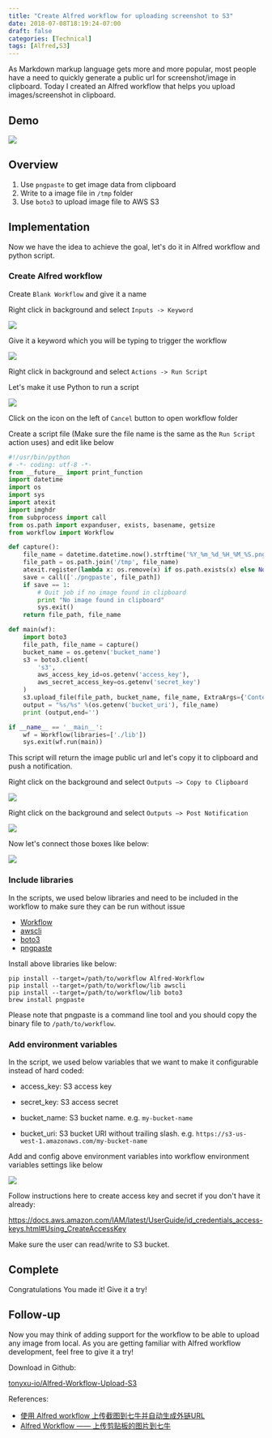 ```yaml
---
title: "Create Alfred workflow for uploading screenshot to S3"
date: 2018-07-08T18:19:24-07:00
draft: false
categories: [Technical]
tags: [Alfred,S3]
---
```


As Markdown markup language gets more and more popular, most people have a need to quickly generate a public url for screenshot/image in clipboard. Today I created an Alfred workflow that helps you upload images/screenshot in clipboard.

<!--more-->

## Demo

![](https://s3-us-west-1.amazonaws.com/tonyxu-img/2018-07-08+21_33_30.gif)

## Overview

1. Use `pngpaste` to get image data from clipboard
2. Write to a image file in `/tmp` folder
3. Use `boto3` to upload image file to AWS S3

## Implementation

Now we have the idea to achieve the goal, let's do it in Alfred workflow and python script.

### Create Alfred workflow

Create `Blank Workflow` and give it a name

Right click in background and select `Inputs -> Keyword`

![](https://s3-us-west-1.amazonaws.com/tonyxu-img/2018_07_08_20_56_57.png)

Give it a keyword which you will be typing to trigger the workflow

![](https://s3-us-west-1.amazonaws.com/tonyxu-img/2018_07_08_20_50_57.png)

Right click in background and select `Actions -> Run Script`

Let's make it use Python to run a script

![](https://s3-us-west-1.amazonaws.com/tonyxu-img/2018_07_08_20_58_41.png)

Click on the icon on the left of `Cancel` button to open workflow folder

Create a script file (Make sure the file name is the same as the `Run Script` action uses) and edit like below

```python
#!/usr/bin/python
# -*- coding: utf-8 -*-
from __future__ import print_function
import datetime
import os
import sys
import atexit
import imghdr
from subprocess import call
from os.path import expanduser, exists, basename, getsize
from workflow import Workflow

def capture():
    file_name = datetime.datetime.now().strftime('%Y_%m_%d_%H_%M_%S.png')
    file_path = os.path.join('/tmp', file_name)
    atexit.register(lambda x: os.remove(x) if os.path.exists(x) else None, file_path)
    save = call(['./pngpaste', file_path])
    if save == 1:
        # Quit job if no image found in clipboard
        print "No image found in clipboard"
        sys.exit()
    return file_path, file_name

def main(wf):
    import boto3
    file_path, file_name = capture()
    bucket_name = os.getenv('bucket_name')
    s3 = boto3.client(
        's3',
        aws_access_key_id=os.getenv('access_key'),
        aws_secret_access_key=os.getenv('secret_key')
    )
    s3.upload_file(file_path, bucket_name, file_name, ExtraArgs={'ContentType': "image/png"})
    output = "%s/%s" %(os.getenv('bucket_uri'), file_name)
    print (output,end='')

if __name__ == '__main__':
    wf = Workflow(libraries=['./lib'])
    sys.exit(wf.run(main))
```

This script will return the image public url and let's copy it to clipboard and push a notification.

Right click on the background and select `Outputs –> Copy to Clipboard`

![](https://s3-us-west-1.amazonaws.com/tonyxu-img/2018_07_08_21_06_32.png)

Right click on the background and select `Outputs –> Post Notification`

![](https://s3-us-west-1.amazonaws.com/tonyxu-img/2018_07_08_21_06_54.png)

Now let's connect those boxes like below:

![](https://s3-us-west-1.amazonaws.com/tonyxu-img/2018_07_08_21_07_52.png)

### Include libraries

In the scripts, we used below libraries and need to be included in the workflow to make sure they can be run without issue

- [Workflow](http://alfredworkflow.readthedocs.io/en/latest/installation.html)
- [awscli](https://docs.aws.amazon.com/cli/latest/userguide/installing.html)
- [boto3](https://boto3.readthedocs.io/en/latest/guide/quickstart.html#installation)
- [pngpaste](https://github.com/jcsalterego/pngpaste)

Install above libraries like below:

```
pip install --target=/path/to/workflow Alfred-Workflow
pip install --target=/path/to/workflow/lib awscli
pip install --target=/path/to/workflow/lib boto3
brew install pngpaste
```

Please note that pngpaste is a command line tool and you should copy the binary file to `/path/to/workflow`.

### Add environment variables

In the script, we used below variables that we want to make it configurable instead of hard coded:

- access_key: S3 access key

- secret_key: S3 access secret

- bucket_name: S3 bucket name. e.g. `my-bucket-name`

- bucket_uri: S3 bucket URI without trailing slash. e.g. `https://s3-us-west-1.amazonaws.com/my-bucket-name`

Add and config above environment variables into workflow environment variables settings like below

![](https://s3-us-west-1.amazonaws.com/tonyxu-img/2018_07_10_20_55_19.png)

Follow instructions here to create access key and secret if you don't have it already:

https://docs.aws.amazon.com/IAM/latest/UserGuide/id_credentials_access-keys.html#Using_CreateAccessKey

Make sure the user can read/write to S3 bucket.

## Complete

Congratulations You made it! Give it a try!

## Follow-up

Now you may think of adding support for the workflow to be able to upload any image from local. As you are getting familiar with Alfred workflow development, feel free to give it a try!

Download in Github:

[tonyxu-io/Alfred-Workflow-Upload-S3](https://github.com/tonyxu-io/Alfred-Workflow-Upload-S3)

References:

- [使用 Alfred workflow 上传截图到七牛并自动生成外链URL](http://xfyuan.github.io/2017/03/use-alfred-to-auto-upload-screenshot-to-qiniu-and-generate-the-markdown-image-url/)
- [Alfred Workflow —— 上传剪贴板的图片到七牛](http://labmain.com/2016/04/06/A_Alfred_Workflow_upload_clipboard%27image_to_qiniu/)
